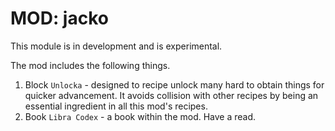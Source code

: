 MOD: jacko
==========

This module is in development and is experimental.

The mod includes the following things.

1. Block `Unlocka` - designed to recipe unlock many hard to obtain things for quicker advancement. It avoids collision with other recipes by being an essential ingredient in all this mod's recipes.
2. Book `Libra Codex` - a book within the mod. Have a read.